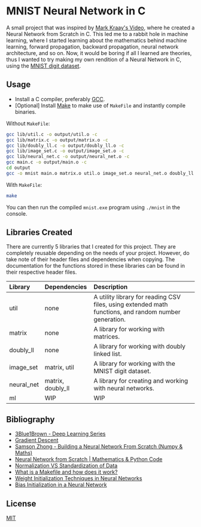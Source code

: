 # MNIST Neural Network in C

A small project that was inspired by [Mark Kraay's Video](https://www.youtube.com/watch?v=ReOxVMxS83o), where he created a Neural Network from Scratch in C. This led me to a rabbit hole in machine learning, where I started learning about the mathematics behind machine learning, forward propagation, backward propagation, neural network architecture, and so on. Now, it would be boring if all I learned are theories, thus I wanted to try making my own rendition of a Neural Network in C, using the [MNIST digit dataset](https://git-disl.github.io/GTDLBench/datasets/mnist_datasets/).

## Usage

- Install a C compiler, preferably [GCC](https://sourceforge.net/projects/mingw-w64/).
- [Optional] Install [Make](https://sourceforge.net/projects/ezwinports/files/make-4.3-without-guile-w32-bin.zip/download) to make use of `MakeFile` and instantly compile binaries.

Without `MakeFile`:
```bash
gcc lib/util.c -o output/util.o -c
gcc lib/matrix.c -o output/matrix.o -c
gcc lib/doubly_ll.c -o output/doubly_ll.o -c
gcc lib/image_set.c -o output/image_set.o -c
gcc lib/neural_net.c -o output/neural_net.o -c
gcc main.c -o output/main.o -c
cd output
gcc -o mnist main.o matrix.o util.o image_set.o neural_net.o doubly_ll.o -c
```
With `MakeFile`:
```bash
make
```

You can then run the compiled `mnist.exe` program using `./mnist` in the console.

## Libraries Created

There are currently 5 libraries that I created for this project. They are completely reusable depending on the needs of your project. However, do take note of their header files and dependencies when copying. The documentation for the functions stored in these libraries can be found in their respective header files.

| Library  | Dependencies      | Description |
|:---------|:------------------|:------------|
|util      | none              | A utility library for reading CSV files, using extended math functions, and random number generation. |
|matrix    | none              | A library for working with matrices. |
|doubly_ll | none              | A library for working with doubly linked list. |
|image_set | matrix, util      | A library for working with the MNIST digit dataset. |
|neural_net| matrix, doubly_ll | A library for creating and working with neural networks. |
|ml        | WIP               | WIP |

## Bibliography
- [3Blue1Brown - Deep Learning Series](https://www.youtube.com/watch?v=aircAruvnKk&list=PLZHQObOWTQDNU6R1_67000Dx_ZCJB-3pi&index=1)
- [Gradient Descent](https://vitalflux.com/gradient-descent-explained-simply-with-examples/)
- [Samson Zhong - Building a Neural Network From Scratch (Numpy & Maths)](https://www.youtube.com/watch?v=w8yWXqWQYmU&t=1612s)
- [Neural Network from Scratch | Mathematics & Python Code](https://www.youtube.com/watch?v=pauPCy_s0Ok)
- [Normalization VS Standardization of Data](https://stackoverflow.com/questions/63746182/correct-way-of-normalizing-and-scaling-the-mnist-dataset)
- [What is a Makefile and how does it work?](https://opensource.com/article/18/8/what-how-makefile)
- [Weight Initialization Techniques in Neural Networks](https://towardsdatascience.com/weight-initialization-techniques-in-neural-networks-26c649eb3b78)
- [Bias Initialization in a Neural Network](https://medium.com/@glenmeyerowitz/bias-initialization-in-a-neural-network-2e5d26fed0f0)

## License
[MIT](https://github.com/LaplaceXD/mnist-neural-network/blob/master/LICENSE)